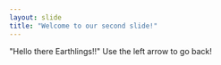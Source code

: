 ```yaml
---
layout: slide
title: "Welcome to our second slide!"
---
```

"Hello there Earthlings!!"
Use the left arrow to go back!
